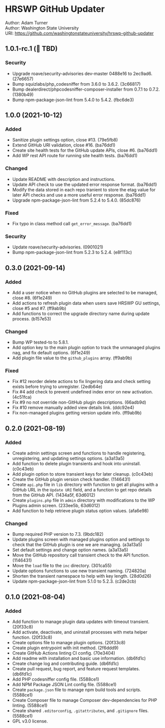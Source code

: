 # HRSWP GitHub Updater

Author: Adam Turner  
Author: Washington State University  
URI: https://github.com/washingtonstateuniversity/hrswp-github-updater

<!--
Changelog formatting (https://keepachangelog.com/en/1.0.0/):

## Major.MinorAddorDeprec.Bugfix YYYY-MM-DD

### Added (for new features.)
### Changed (for changes in existing functionality.)
### Deprecated (for soon-to-be removed features.)
### Removed (for now removed features.)
### Fixed (for any bug fixes.)
### Security (in case of vulnerabilities.)
-->

## 1.0.1-rc.1 (:construction: TBD)

### Security

- Upgrade roave/security-advisories dev-master 0488e16 to 2ec9ad6. (27e6657)
- Bump squizlabs/php_codesniffer from 3.6.0 to 3.6.2. (3c66817)
- Bump dealerdirect/phpcodesniffer-composer-installer from 0.7.1 to 0.7.2. (1380b49)
- Bump npm-package-json-lint from 5.4.0 to 5.4.2. (fbc6de3)

## 1.0.0 (2021-10-12)

### Added

- Sanitize plugin settings option, close #13. (79e5fb8)
- Extend GitHub URI validation, close #16. (ba76dd1)
- Create site health tests for the GitHub update APIs, close #6. (ba76dd1)
- Add WP rest API route for running site health tests. (ba76dd1)

### Changed

- Update README with description and instructions.
- Update API check to use the updated error response format. (ba76dd1)
- Modify the data stored in each repo tranient to store the etag value for later API checks and use a more useful error response. (ba76dd1)
- Upgrade npm-package-json-lint from 5.2.4 to 5.4.0. (85dc876)

### Fixed

- Fix typo in class method call `get_error_message`. (ba76dd1)

### Security

- Update roave/security-advisories. (0901021)
- Bump npm-package-json-lint from 5.2.3 to 5.2.4. (e8f113c)

## 0.3.0 (2021-09-14)

### Added

- Add a user notice when no GitHub plugins are selected to be managed, close #8. (6f1e249)
- Add actions to refresh plugin data when users save HRSWP GU settings, close #5 and #7. (ff9ab9b)
- Add functions to correct the upgrade directory name during update process. (b157e53)

### Changed

- Bump WP tested-to to 5.8.1.
- Add option key to the main plugin option to track the unmanaged plugins nag, and fix default options. (6f1e249)
- Add plugin file value to the `github_plugins` array. (ff9ab9b)

### Fixed

- Fix #12 reorder delete actions to fix lingering data and check setting exists before trying to unregister. (2edb64e)
- Fix #4 add check to prevent undefined index error on new activation. (4c51fca)
- Fix #9 no not override non-GitHub plugin descriptions. (66adb9d)
- Fix #10 remove manually added view details link. (ddc92e4)
- Fix non-managed plugins getting version update info. (ff9ab9b)

## 0.2.0 (2021-08-19)

### Added

- Create admin settings screen and functions to handle registering, unregistering, and updating settings options. (a3a13a5)
- Add function to delete plugin transients and hook into uninstall. (c0c43eb)
- Add plugin option to store transient keys for later cleanup. (c0c43eb)
- Create the GitHub plugin version check handler. (1146431)
- Create `api.php` file in `lib` directory with function to get all plugins with a GitHub URL in the `Update URI` field, and a function to get repo details from the GitHub API. (1434a5f, 63d6012)
- Create `plugins.php` file in `admin` directory with modifications to the WP Plugins admin screen. (233ee5b, 63d6012)
- Add function to help retrieve plugin status option values. (afa6e98)

### Changed

- Bump required PHP version to 7.3. (9bdc182)
- Update plugins screen with managed plugins option and settings to check that the GitHub plugin is one we are managing. (a3a13a5)
- Set default settings and change option names. (a3a13a5)
- Move the GitHub repository call transient check to the API function. (1146431)
- Move the `load` file to the `inc` directory. (301ca55)
- Update options functions to use new transient naming. (724820a)
- Shorten the transient namespace to help with key length. (28d0d26)
- Update npm-package-json-lint from 5.1.0 to 5.2.3. (c2de2cb)

## 0.1.0 (2021-08-04)

### Added

- Add function to manage plugin data updates with timeout transient. (20f33c8)
- Add activate, deactivate, and uninstall processes with meta helper function. (20f33c8)
- Create options file to manage plugin options. (20f33c8)
- Create plugin entrypoint with init method. (2f6ddd9)
- Create GitHub Actions linting CI config. (70e3404)
- Add readme with installation and basic use information. (db6fd1c)
- Create change log and contributing guide. (db6fd1c)
- Create pull request, bug report, and feature request templates. (db6fd1c)
- Add PHP codesniffer config file. (5588ce1)
- Add NPM Package JSON Lint config file. (5588ce1)
- Create `package.json` file to manage npm build tools and scripts. (5588ce1)
- Create Composer file to manage Composer dev-dependencies for PHP linting. (5588ce1)
- Create shared `.editorconfig`, `.gitattributes`, and `.gitignore` files. (5588ce1)
- GPL v3.0 license.
